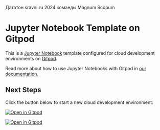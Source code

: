 Дататон sravni.ru 2024 команды Magnum Scopum

# Jupyter Notebook Template on Gitpod

This is a [Jupyter Notebook](https://jupyter.org/) template configured for cloud development environments on [Gitpod](https://www.gitpod.io/).

Read more about how to use Jupyter Notebooks with Gitpod in [our documentation.](https://www.gitpod.io/docs/references/ides-and-editors/jupyter-notebooks)

## Next Steps

Click the button below to start a new cloud development environment:

[![Open in Gitpod](https://gitpod.io/button/open-in-gitpod.svg)](https://gitpod.io/#https://github.com/gitpod-samples/template-jupyter-notebook)

[![Open in Gitpod](https://gitpod.io/button/open-in-gitpod.svg)](https://github.com/maratgaliulin/magnum_scopum_sravni_ru_dataton_2024)
